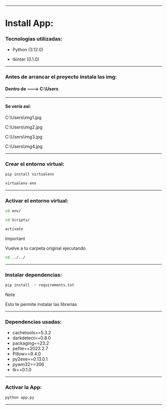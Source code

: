 ------------------------------------------------------

# Install App:

### Tecnologías utilizadas:

- Python (3.12.0)

- tkinter (0.1.0)

------------------------------------------------------


### Antes de arrancar el proyecto instala las img:

#### Dentro de ---> C:\Users

-------------------------------------------------------

#### Se vería así:

C:\Users\img1.jpg

C:\Users\img2.jpg

C:\Users\img3.jpg

C:\Users\img4.jpg

------------------------------------------------------

### Crear el entorno virtual:

```bash
pip install virtualenv
```

```bash
virtualenv env
```

------------------------------------------------------

### Activar el entorno virtual:

```bash
cd env/
```

```bash
cd Scripts/
```

```bash
activate
```

> [!IMPORTANT]
> Vuelve a tu carpeta original ejecutando

```bash
cd ../../
```

------------------------------------------------------

### Instalar dependencias:

```bash
pip install -r requirements.txt
```

> [!NOTE]
> Esto te permite instalar las librerías

------------------------------------------------------

### Dependencias usadas:

- cachetools==5.3.2
- darkdetect==0.8.0
- packaging==23.2
- pefile==2023.2.7
- Pillow==9.4.0
- py2exe==0.13.0.1
- pywin32==306
- tk==0.1.0

------------------------------------------------------

### Activar la App:

```bash
python app.py
```

------------------------------------------------------